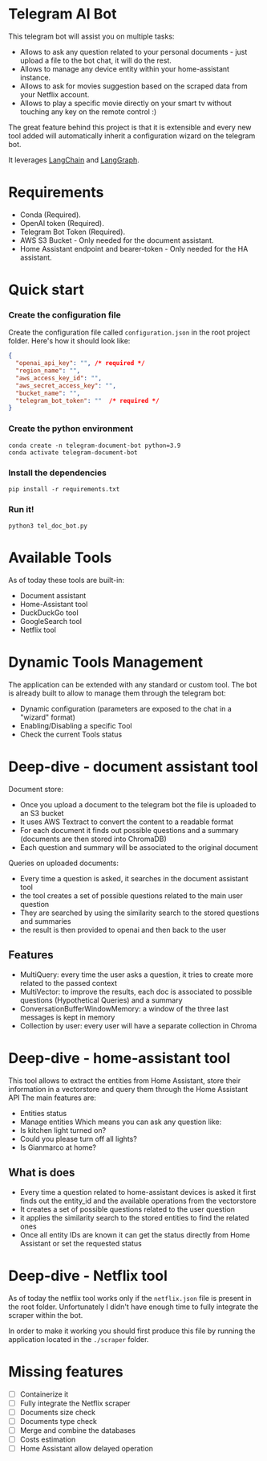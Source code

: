 # Telegram AI Bot 
This telegram bot will assist you on multiple tasks:
- Allows to ask any question related to your personal documents - just upload a file to the bot chat, it will do the rest. 
- Allows to manage any device entity within your home-assistant instance.
- Allows to ask for movies suggestion based on the scraped data from your Netflix account.
- Allows to play a specific movie directly on your smart tv without touching any key on the remote control :)

The great feature behind this project is that it is extensible and every new tool added will automatically inherit a configuration wizard on the telegram bot.

It leverages [LangChain](https://www.langchain.com/) and [LangGraph](https://python.langchain.com/docs/langgraph).

# Requirements
- Conda (Required).
- OpenAI token (Required).
- Telegram Bot Token (Required).
- AWS S3 Bucket - Only needed for the document assistant.
- Home Assistant endpoint and bearer-token - Only needed for the HA assistant.

# Quick start

### Create the configuration file
Create the configuration file called ```configuration.json``` in the root project folder. Here's how it should look like:
```json
{
  "openai_api_key": "", /* required */
  "region_name": "",
  "aws_access_key_id": "",
  "aws_secret_access_key": "",
  "bucket_name": "",
  "telegram_bot_token": ""  /* required */
}
```
### Create the python environment
```shell
conda create -n telegram-document-bot python=3.9
conda activate telegram-document-bot
```
### Install the dependencies
```shell
pip install -r requirements.txt
```
### Run it!
```shell
python3 tel_doc_bot.py
```
# Available Tools
As of today these tools are built-in:
- Document assistant
- Home-Assistant tool
- DuckDuckGo tool
- GoogleSearch tool
- Netflix tool

# Dynamic Tools Management
The application can be extended with any standard or custom tool. The bot is already built to allow to manage them through the telegram bot:
- Dynamic configuration (parameters are exposed to the chat in a "wizard" format)
- Enabling/Disabling a specific Tool
- Check the current Tools status 

# Deep-dive - document assistant tool
Document store:
- Once you upload a document to the telegram bot the file is uploaded to an S3 bucket
- It uses AWS Textract to convert the content to a readable format
- For each document it finds out possible questions and a summary (documents are then stored into ChromaDB)
- Each question and summary will be associated to the original document

Queries on uploaded documents:
- Every time a question is asked, it searches in the document assistant tool
- the tool creates a set of possible questions related to the main user question
- They are searched by using the similarity search to the stored questions and summaries
- the result is then provided to openai and then back to the user

## Features
- MultiQuery: every time the user asks a question, it tries to create more related to the passed context
- MultiVector: to improve the results, each doc is associated to possible questions (Hypothetical Queries) and a summary
- ConversationBufferWindowMemory: a window of the three last messages is kept in memory
- Collection by user: every user will have a separate collection in Chroma

# Deep-dive - home-assistant tool
This tool allows to extract the entities from Home Assistant, store their information in a vectorstore and query them through the Home Assistant API
The main features are:
- Entities status
- Manage entities
Which means you can ask any question like:
- Is kitchen light turned on? 
- Could you please turn off all lights?
- Is Gianmarco at home?

## What is does
- Every time a question related to home-assistant devices is asked it first finds out the entity_id and the available operations from the vectorstore
- It creates a set of possible questions related to the user question
- it applies the similarity search to the stored entities to find the related ones
- Once all entity IDs are known it can get the status directly from Home Assistant or set the requested status

# Deep-dive - Netflix tool
As of today the netflix tool works only if the ```netflix.json``` file is present in the root folder. Unfortunately I didn't have enough time to fully integrate the scraper within the bot.

In order to make it working you should first produce this file by running the application located in the ```./scraper``` folder. 


# Missing features
- [ ] Containerize it
- [ ] Fully integrate the Netflix scraper
- [ ] Documents size check
- [ ] Documents type check
- [ ] Merge and combine the databases
- [ ] Costs estimation
- [ ] Home Assistant allow delayed operation